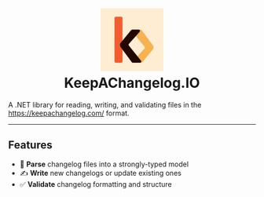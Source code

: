 <h1 align="center">
  <img src="https://github.com/sandrofigo/KeepAChangelog.IO/blob/main/.github/assets/KeepAChangelog.IO.png?raw=true" alt="KeepAChangelog.IO">
  <br>
  KeepAChangelog.IO
  <br>
</h1>

A .NET library for reading, writing, and validating files in the https://keepachangelog.com/ format.

---

## Features

- 📖 **Parse** changelog files into a strongly-typed model  
- ✍️ **Write** new changelogs or update existing ones  
- ✅ **Validate** changelog formatting and structure
